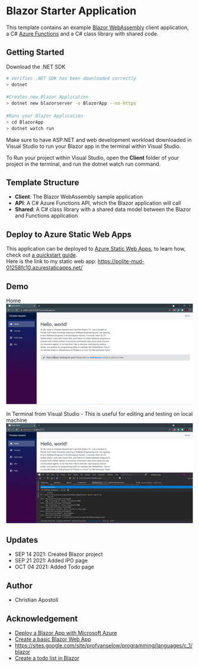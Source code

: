 # Blazor Starter Application

This template contains an example [Blazor WebAssembly](https://docs.microsoft.com/aspnet/core/blazor/?view=aspnetcore-3.1#blazor-webassembly) client application, a C# [Azure Functions](https://docs.microsoft.com/azure/azure-functions/functions-overview) and a C# class library with shared code.

## Getting Started
Download the .NET SDK
``` sh
# Verifies .NET SDK has been downloaded correctly
> dotnet

#Creates new Blazor Application
> dotnet new blazorserver -o BlazorApp --no-https

#Runs your Blazor Application
> cd BlazorApp
> dotnet watch run
```
Make sure to have ASP.NET and web development workload downloaded in Visual Studio to run your Blazor app in the terminal within Visual Studio.

To Run your project within Visual Studio, open the **Client** folder of your project in the terminal, and run the dotnet watch run command.

## Template Structure

- **Client**: The Blazor WebAssembly sample application
- **API**: A C# Azure Functions API, which the Blazor application will call
- **Shared**: A C# class library with a shared data model between the Blazor and Functions application

## Deploy to Azure Static Web Apps

This application can be deployed to [Azure Static Web Apps](https://docs.microsoft.com/azure/static-web-apps), to learn how, check out [a quickstart guide](https://aka.ms/blazor-swa/quickstart). <br/>
Here is the link to my static web app: https://polite-mud-01258fc10.azurestaticapps.net/

## Demo
Home
![Sample Image](BlazorAppv1.PNG)

In Terminal from Visual Studio - This is useful for editing and testing on local machine
![Sample Image](BlazorAppFromTerminal.PNG)

## Updates
- SEP 14 2021: Created Blazor project
- SEP 21 2021: Added IPO page
- OCT 04 2021: Added Todo page

## Author
- Christian Apostoli

## Acknowledgement 
- [Deploy a Blazor App with Microsoft Azure](https://devblogs.microsoft.com/aspnet/azure-static-web-apps-with-blazor/)
- [Create a basic Blazor Web App](https://dotnet.microsoft.com/learn/aspnet/blazor-tutorial/intro)
- https://sites.google.com/site/profvanselow/programming/languages/c_1/blazor 
- [Create a todo list in Blazor](https://docs.microsoft.com/en-us/aspnet/core/tutorials/build-a-blazor-app?view=aspnetcore-5.0)


